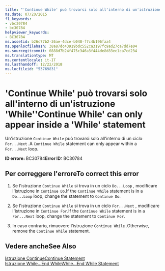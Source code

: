 ```yaml
---
title: "'Continue While' può trovarsi solo all'interno di un'istruzione 'While'"
ms.date: 07/20/2015
f1_keywords:
- vbc30784
- bc30784
helpviewer_keywords:
- BC30784
ms.assetid: b26c77b2-36ae-4dce-b048-f7c4b196faa4
ms.openlocfilehash: 38a87dc43919bdc552ca3197fc9ad27ca7dd7e04
ms.sourcegitcommit: 0888d7b24f475c346a3f444de8d83ec1ca7cd234
ms.translationtype: MT
ms.contentlocale: it-IT
ms.lasthandoff: 12/22/2018
ms.locfileid: "53769831"
---
```

# <a name="continue-while-can-only-appear-inside-a-while-statement"></a><span data-ttu-id="7c8c2-102">'Continue While' può trovarsi solo all'interno di un'istruzione 'While'</span><span class="sxs-lookup"><span data-stu-id="7c8c2-102">'Continue While' can only appear inside a 'While' statement</span></span>
<span data-ttu-id="7c8c2-103">Un'istruzione `Continue While` può trovarsi solo all'interno di un ciclo `For...Next` .</span><span class="sxs-lookup"><span data-stu-id="7c8c2-103">A `Continue While` statement can only appear within a `For...Next` loop.</span></span>  
  
 <span data-ttu-id="7c8c2-104">**ID errore:** BC30784</span><span class="sxs-lookup"><span data-stu-id="7c8c2-104">**Error ID:** BC30784</span></span>  
  
## <a name="to-correct-this-error"></a><span data-ttu-id="7c8c2-105">Per correggere l'errore</span><span class="sxs-lookup"><span data-stu-id="7c8c2-105">To correct this error</span></span>  
  
1.  <span data-ttu-id="7c8c2-106">Se l'istruzione `Continue While` si trova in un ciclo `Do...Loop` , modificare l'istruzione in `Continue Do`.</span><span class="sxs-lookup"><span data-stu-id="7c8c2-106">If the `Continue While` statement is in a `Do...Loop` loop, change the statement to `Continue Do`.</span></span>  
  
2.  <span data-ttu-id="7c8c2-107">Se l'istruzione `Continue While` si trova in un ciclo `For...Next` , modificare l'istruzione in `Continue For`.</span><span class="sxs-lookup"><span data-stu-id="7c8c2-107">If the `Continue While` statement is in a `For...Next` loop, change the statement to `Continue For`.</span></span>  
  
3.  <span data-ttu-id="7c8c2-108">In caso contrario, rimuovere l'istruzione `Continue While` .</span><span class="sxs-lookup"><span data-stu-id="7c8c2-108">Otherwise, remove the `Continue While` statement.</span></span>  
  
## <a name="see-also"></a><span data-ttu-id="7c8c2-109">Vedere anche</span><span class="sxs-lookup"><span data-stu-id="7c8c2-109">See Also</span></span>  
 [<span data-ttu-id="7c8c2-110">Istruzione Continue</span><span class="sxs-lookup"><span data-stu-id="7c8c2-110">Continue Statement</span></span>](../../visual-basic/language-reference/statements/continue-statement.md)  
 [<span data-ttu-id="7c8c2-111">Istruzione While...End While</span><span class="sxs-lookup"><span data-stu-id="7c8c2-111">While...End While Statement</span></span>](../../visual-basic/language-reference/statements/while-end-while-statement.md)

